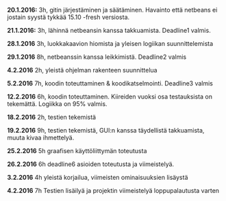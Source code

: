 **20.1.2016:** 3h, gitin järjestäminen ja säätäminen. Havainto että netbeans ei jostain syystä tykkää 15.10 -fresh versiosta.

**21.1.2016:** 3h, lähinnä netbeansin kanssa takkuamista. Deadline1 valmis.

**28.1.2016** 3h, luokkakaavion hiomista ja yleisen logiikan suunnittelemista

**29.1.2016** 8h, netbeanssin kanssa leikkimistä. Deadline2 valmis

**4.2.2016** 2h, yleistä ohjelman rakenteen suunnittelua

**5.2.2016** 7h, koodin toteuttaminen & koodikatselmointi. Deadline3 valmis

**12.2.2016** 6h, koodin toteuttaminen. Kiireiden vuoksi osa testauksista on tekemättä. Logiikka on 95% valmis.

**18.2.2016** 2h, testien tekemistä

**19.2.2016** 9h, testien tekemistä, GUI:n kanssa täydellistä takkuamista, muuta kivaa ihmettelyä.

**25.2.2016** 5h graafisen käyttöliittymän toteutusta

**26.2.2016** 6h deadline6 asioiden toteutusta ja viimeistelyä.

**3.2.2016** 4h yleistä korjailua, viimeisten ominaisuuksien lisäystä

**4.2.2016** 7h Testien lisäilyä ja projektin viimeistelyä loppupalautusta varten
